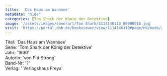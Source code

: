 ```yaml
---
title:  'Das Haus am Wannsee'
metadate: "hide"
categories: [Tom Shark der König der Detektive]
image: '/assets/images/coverart/Tom Shark/1114146110_00000010.jpg'
visit: 'https://portal.dnb.de/bookviewer/view/1114146110#page/n0/mode/2up'
---
```

Titel: 'Das Haus am Wannsee' <br>
Serie: 'Tom Shark der König der Detektive' <br>
Jahr: '1930' <br>
AutorIn: 'von Pitt Strong' <br>
Band-Nr: '?' <br>
Verlag: ' Verlagshaus Freya'